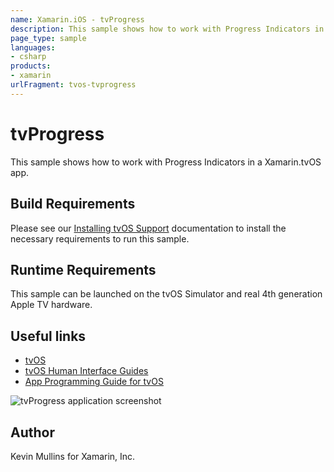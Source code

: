 ```yaml
---
name: Xamarin.iOS - tvProgress
description: This sample shows how to work with Progress Indicators in a Xamarin.tvOS app. Build Requirements Please see our Installing tvOS Support...
page_type: sample
languages:
- csharp
products:
- xamarin
urlFragment: tvos-tvprogress
---
```

# tvProgress

This sample shows how to work with Progress Indicators in a Xamarin.tvOS app.

## Build Requirements

Please see our [Installing tvOS Support](/guides/ios/tvos/getting-started/installation/) documentation to install the necessary requirements to run this sample.

## Runtime Requirements

This sample can be launched on the tvOS Simulator and real 4th generation Apple TV hardware.

## Useful links

* [tvOS](https://developer.apple.com/tvos/)
* [tvOS Human Interface Guides](https://developer.apple.com/tvos/human-interface-guidelines/)
* [App Programming Guide for tvOS](https://developer.apple.com/library/prerelease/tvos/documentation/General/Conceptual/AppleTV_PG/)

![tvProgress application screenshot](Screenshots/01.png "tvProgress application screenshot")

## Author

Kevin Mullins for Xamarin, Inc.


